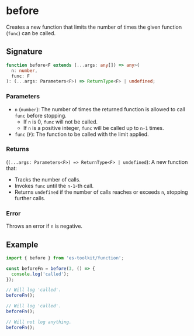 # before

Creates a new function that limits the number of times the given function (`func`) can be called.

## Signature

```typescript
function before<F extends (...args: any[]) => any>(
  n: number,
  func: F
): (...args: Parameters<F>) => ReturnType<F> | undefined;
```

### Parameters

- `n` (`number`): The number of times the returned function is allowed to call `func` before stopping.
  - If `n` is 0, `func` will not be called.
  - If `n` is a positive integer, `func` will be called up to `n-1` times.
- `func` (`F`): The function to be called with the limit applied.

### Returns

(`(...args: Parameters<F>) => ReturnType<F> | undefined`): A new function that:

- Tracks the number of calls.
- Invokes `func` until the `n-1`-th call.
- Returns `undefined` if the number of calls reaches or exceeds `n`, stopping further calls.

### Error

Throws an error if `n` is negative.

## Example

```typescript
import { before } from 'es-toolkit/function';

const beforeFn = before(3, () => {
  console.log('called');
});

// Will log 'called'.
beforeFn();

// Will log 'called'.
beforeFn();

// Will not log anything.
beforeFn();
```
